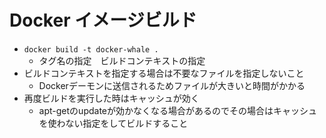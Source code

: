 # Docker イメージビルド

- `docker build -t docker-whale .`
  - タグ名の指定　ビルドコンテキストの指定 
- ビルドコンテキストを指定する場合は不要なファイルを指定しないこと
  - Dockerデーモンに送信されるためファイルが大きいと時間がかかる
- 再度ビルドを実行した時はキャッシュが効く
  - apt-getのupdateが効かなくなる場合があるのでその場合はキャッシュを使わない指定をしてビルドすること
